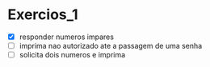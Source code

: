 # Exercios_1

- [x] responder numeros impares
- [ ] imprima nao autorizado ate a passagem de uma senha
- [ ] solicita dois numeros e imprima
